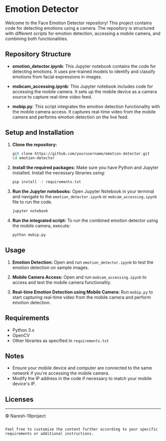 

# Emotion Detector

Welcome to the Face Emotion Detector repository! This project contains code for detecting emotions using a camera. The repository is structured with different scripts for emotion detection, accessing a mobile camera, and combining both functionalities.

## Repository Structure

- **emotion_detector.ipynb**: This Jupyter notebook contains the code for detecting emotions. It uses pre-trained models to identify and classify emotions from facial expressions in images.

- **mobcam_accessing.ipynb**: This Jupyter notebook includes code for accessing the mobile camera. It sets up the mobile device as a camera source to capture real-time video feed.

- **mobip.py**: This script integrates the emotion detection functionality with the mobile camera access. It captures real-time video from the mobile camera and performs emotion detection on the live feed.

## Setup and Installation

1. **Clone the repository:**
   ```bash
   git clone https://github.com/yourusername/emotion-detector.git
   cd emotion-detector
   ```

2. **Install the required packages:**
   Make sure you have Python and Jupyter installed. Install the necessary libraries using:
   ```bash
   pip install -r requirements.txt
   ```

3. **Run the Jupyter notebooks:**
   Open Jupyter Notebook in your terminal and navigate to the `emotion_detector.ipynb` or `mobcam_accessing.ipynb` file to run the code.
   ```bash
   jupyter notebook
   ```

4. **Run the integrated script:**
   To run the combined emotion detector using the mobile camera, execute:
   ```bash
   python mobip.py
   ```

## Usage

1. **Emotion Detection:**
   Open and run `emotion_detector.ipynb` to test the emotion detection on sample images.

2. **Mobile Camera Access:**
   Open and run `mobcam_accessing.ipynb` to access and test the mobile camera functionality.

3. **Real-time Emotion Detection using Mobile Camera:**
   Run `mobip.py` to start capturing real-time video from the mobile camera and perform emotion detection.

## Requirements

- Python 3.x
- OpenCV
- Other libraries as specified in `requirements.txt`

## Notes

- Ensure your mobile device and computer are connected to the same network if you're accessing the mobile camera.
- Modify the IP address in the code if necessary to match your mobile device's IP.

## Licenses
  

---

  

© Naresh-19project
```

Feel free to customize the content further according to your specific requirements or additional instructions.
